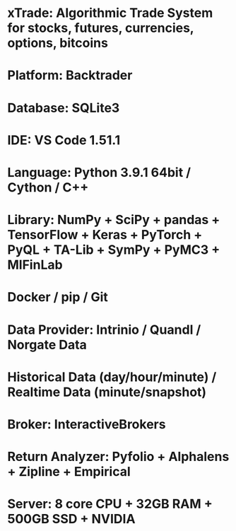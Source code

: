 # xTrade: Algorithmic Trade System for stocks, futures, currencies, options, bitcoins

# Platform: Backtrader
# Database: SQLite3
# IDE: VS Code 1.51.1

# Language: Python 3.9.1 64bit / Cython / C++
# Library: NumPy + SciPy + pandas + TensorFlow + Keras + PyTorch + PyQL + TA-Lib + SymPy + PyMC3 + MlFinLab

# Docker / pip / Git

# Data Provider: Intrinio / Quandl / Norgate Data
# Historical Data (day/hour/minute) / Realtime Data (minute/snapshot)

# Broker: InteractiveBrokers

# Return Analyzer: Pyfolio + Alphalens + Zipline + Empirical

# Server: 8 core CPU + 32GB RAM + 500GB SSD + NVIDIA
